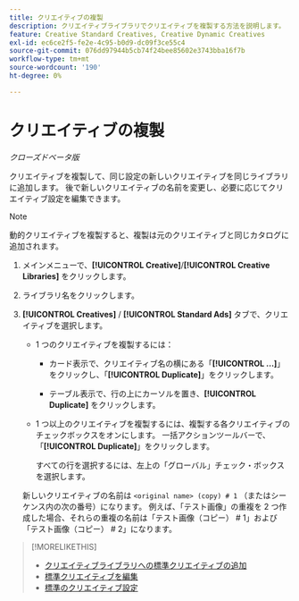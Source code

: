 ```yaml
---
title: クリエイティブの複製
description: クリエイティブライブラリでクリエイティブを複製する方法を説明します。
feature: Creative Standard Creatives, Creative Dynamic Creatives
exl-id: ec6ce2f5-fe2e-4c95-b0d9-dc09f3ce55c4
source-git-commit: 076dd97944b5cb74f24bee85602e3743bba16f7b
workflow-type: tm+mt
source-wordcount: '190'
ht-degree: 0%

---
```


# クリエイティブの複製

*クローズドベータ版*

クリエイティブを複製して、同じ設定の新しいクリエイティブを同じライブラリに追加します。 後で新しいクリエイティブの名前を変更し、必要に応じてクリエイティブ設定を編集できます。

>[!NOTE]
>
>動的クリエイティブを複製すると、複製は元のクリエイティブと同じカタログに追加されます。

1. メインメニューで、**[!UICONTROL Creative]**/**[!UICONTROL Creative Libraries]** をクリックします。

1. ライブラリ名をクリックします。

1. **[!UICONTROL Creatives]** / **[!UICONTROL Standard Ads]** タブで、クリエイティブを選択します。

   * 1 つのクリエイティブを複製するには：

      * カード表示で、クリエイティブ名の横にある「**[!UICONTROL ...]**」をクリックし、「**[!UICONTROL Duplicate]**」をクリックします。

      * テーブル表示で、行の上にカーソルを置き、**[!UICONTROL Duplicate]** をクリックします。

   * 1 つ以上のクリエイティブを複製するには、複製する各クリエイティブのチェックボックスをオンにします。 一括アクションツールバーで、「**[!UICONTROL Duplicate]**」をクリックします。

     すべての行を選択するには、左上の「グローバル」チェック・ボックスを選択します。

   新しいクリエイティブの名前は `<original name> (copy) # 1` （またはシーケンス内の次の番号）になります。 例えば、「テスト画像」の重複を 2 つ作成した場合、それらの重複の名前は「テスト画像（コピー） # 1」および「テスト画像（コピー） # 2」になります。

<!-- Add to TOC later when this feature is available to users:

>* [Edit dynamic creatives](creative-edit-dynamic.md)
>* [Dynamic ad settings](creative-settings-dynamic.md)
-->

>[!MORELIKETHIS]
>
>* [ クリエイティブライブラリへの標準クリエイティブの追加 ](creative-add-standard.md)
>* [ 標準クリエイティブを編集 ](creative-edit-standard.md)
>* [ 標準のクリエイティブ設定 ](creative-settings-standard.md)
